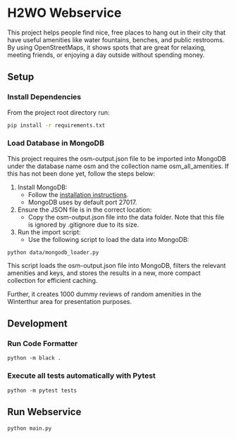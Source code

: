 # H2WO Webservice

This project helps people find nice, free places to hang out in their city that have useful amenities like water fountains, benches, and public restrooms. By using OpenStreetMaps, it shows spots that are great for relaxing, meeting friends, or enjoying a day outside without spending money.

## Setup

### Install Dependencies

From the project root directory run:

```bash
pip install -r requirements.txt
```

### Load Database in MongoDB
This project requires the osm-output.json file to be imported into MongoDB under the database name osm and the collection name osm_all_amenities. If this has not been done yet, follow the steps below:

1. Install MongoDB:
   - Follow the [installation instructions](https://www.mongodb.com/docs/manual/tutorial/install-mongodb-on-windows/).
   - MongoDB uses by default port 27017.
2. Ensure the JSON file is in the correct location:
    - Copy the osm-output.json file into the data folder. Note that this file is ignored by .gitignore due to its size.
3. Run the import script:
    - Use the following script to load the data into MongoDB:

```
python data/mongodb_loader.py
```

This script loads the osm-output.json file into MongoDB, filters the relevant amenities and keys, and stores the results in a new, more compact collection for efficient caching.

Further, it creates 1000 dummy reviews of random amenities in the Winterthur area for presentation purposes. 
## Development

### Run Code Formatter

```
python -m black .
```


### Execute all tests automatically with Pytest

```
python -m pytest tests
```
## Run Webservice
```
python main.py
```
